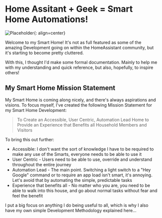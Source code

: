# Home Assitant + Geek = Smart Home Automations!

![Placeholder](./assets/images/main-dash.png){: align=center}

Welcome to my Smart Home! It's not as full featured as some of the amazing Development going on within the HomeAssistant community, but it's starting to become pretty cluttered. 

With this, I thought I'd make some formal documentation. Mainly to help me with my understanding and quick reference, but also, hopefully, to inspire others!

## My Smart Home Mission Statement
My Smart Home is coming along nicely, and there's always aspirations and visions. To focus myself, I've created the following Mission Statement for my Smart Home Development:

> To Create an Accessible, User Centric, Automation Lead Home to Provide an Experience that Benefits all Household Members and Visitors

To bring this out further:

- Accessible: I don't want the sort of knowledge I have to be required to make any use of the Smarts, everyone needs to be able to use it
- User Centric - Users need to be able to use, override and understand throughout the entire journey
- Automation Lead - The main point. Switching a light switch to a "Hey Google" command or to require an app load isn't smart, it's annoying. Let's avoid that by automating the simple, predictable tasks
- Experience that benefits all - No matter who you are, you need to be able to walk into this house, and go about normal tasks without fear and feel the benefit

I put a big focus on anything I do being useful to all, which is why I also have my own simple Development Methodology explained here...
